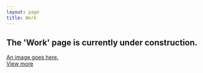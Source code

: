 ```yaml
---
layout: page
title: Work
---
```

<main class="main">
    <section class="portfolio">
        <h2 class="h1">The 'Work' page is currently under construction.</h2>
        <a class="portfolio-item" href="//figma.com" target="_blank">An image goes here.</a>
    </section>
    <a class="button">
        <a class="arrow-link" href="https://www.linkedin.com/in/jmwii1981/details/recommendations/" target="_blank">View more</a>
    </a>
</main>
